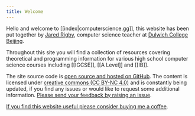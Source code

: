 ```yaml
---
title: Welcome
---
```


Hello and welcome to [[index|computerscience.gg]], this website has been put together by [Jared Rigby](https://www.jaredrigby.co.uk), computer science teacher at [Dulwich College Beijing](https://beijing.dulwich.org).

Throughout this site you will find a collection of resources covering theoretical and programming information for various high school computer science courses including [[IGCSE]], [[A Level]] and [[IB]].

The site source code is [open source and hosted on GitHub](https://github.com/jazibobs/digital-garden-cs-resources). The content is licensed under [creative commons (CC BY-NC 4.0)](https://creativecommons.org/licenses/by-nc/4.0/) and is constantly being updated, if you find any issues or would like to request some additional information. [Please send your feedback by raising an issue](https://github.com/jazibobs/digital-garden-cs-resources/issues).

[If you find this website useful please consider buying me a coffee](https://ko-fi.com/jazibobs).